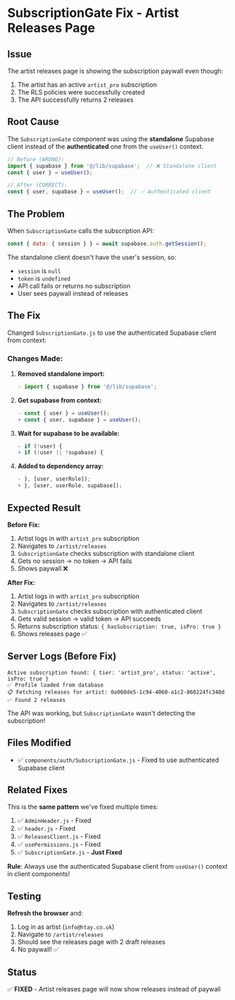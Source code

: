 # SubscriptionGate Fix - Artist Releases Page

## Issue
The artist releases page is showing the subscription paywall even though:
1. The artist has an active `artist_pro` subscription
2. The RLS policies were successfully created
3. The API successfully returns 2 releases

## Root Cause
The `SubscriptionGate` component was using the **standalone** Supabase client instead of the **authenticated** one from the `useUser()` context.

```javascript
// Before (WRONG):
import { supabase } from '@/lib/supabase';  // ❌ Standalone client
const { user } = useUser();

// After (CORRECT):
const { user, supabase } = useUser();  // ✅ Authenticated client
```

## The Problem
When `SubscriptionGate` calls the subscription API:
```javascript
const { data: { session } } = await supabase.auth.getSession();
```

The standalone client doesn't have the user's session, so:
- `session` is `null`
- `token` is `undefined`
- API call fails or returns no subscription
- User sees paywall instead of releases

## The Fix
Changed `SubscriptionGate.js` to use the authenticated Supabase client from context:

### Changes Made:
1. **Removed standalone import:**
   ```javascript
   - import { supabase } from '@/lib/supabase';
   ```

2. **Get supabase from context:**
   ```javascript
   - const { user } = useUser();
   + const { user, supabase } = useUser();
   ```

3. **Wait for supabase to be available:**
   ```javascript
   - if (!user) {
   + if (!user || !supabase) {
   ```

4. **Added to dependency array:**
   ```javascript
   - }, [user, userRole]);
   + }, [user, userRole, supabase]);
   ```

## Expected Result

**Before Fix:**
1. Artist logs in with `artist_pro` subscription
2. Navigates to `/artist/releases`
3. `SubscriptionGate` checks subscription with standalone client
4. Gets no session → no token → API fails
5. Shows paywall ❌

**After Fix:**
1. Artist logs in with `artist_pro` subscription
2. Navigates to `/artist/releases`
3. `SubscriptionGate` checks subscription with authenticated client
4. Gets valid session → valid token → API succeeds
5. Returns subscription status: `{ hasSubscription: true, isPro: true }`
6. Shows releases page ✅

## Server Logs (Before Fix)
```
Active subscription found: { tier: 'artist_pro', status: 'active', isPro: true }
✅ Profile loaded from database
📋 Fetching releases for artist: 0a060de5-1c94-4060-a1c2-860224fc348d
✅ Found 2 releases
```

The API was working, but `SubscriptionGate` wasn't detecting the subscription!

## Files Modified
- ✅ `components/auth/SubscriptionGate.js` - Fixed to use authenticated Supabase client

## Related Fixes
This is the **same pattern** we've fixed multiple times:
1. ✅ `AdminHeader.js` - Fixed
2. ✅ `header.js` - Fixed
3. ✅ `ReleasesClient.js` - Fixed
4. ✅ `usePermissions.js` - Fixed
5. ✅ `SubscriptionGate.js` - **Just Fixed**

**Rule**: Always use the authenticated Supabase client from `useUser()` context in client components!

## Testing
**Refresh the browser** and:
1. Log in as artist (`info@htay.co.uk`)
2. Navigate to `/artist/releases`
3. Should see the releases page with 2 draft releases
4. No paywall! ✅

## Status
✅ **FIXED** - Artist releases page will now show releases instead of paywall

